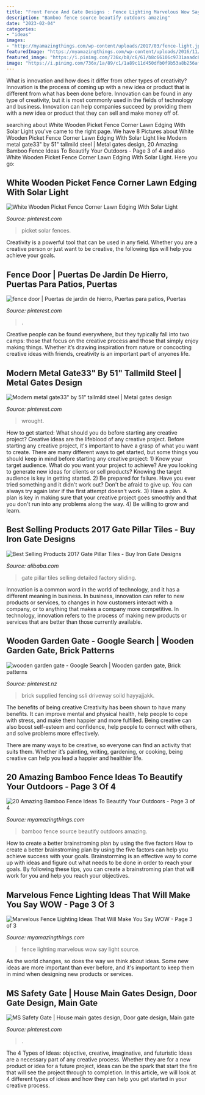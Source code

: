 ```yaml
---
title: "Front Fence And Gate Designs : Fence Lighting Marvelous Wow Say Light Source"
description: "Bamboo fence source beautify outdoors amazing"
date: "2023-02-04"
categories:
- "ideas"
images:
- "http://myamazingthings.com/wp-content/uploads/2017/03/fence-light.jpg"
featuredImage: "https://myamazingthings.com/wp-content/uploads/2016/11/bamboo-fence-panels-by-dr-garden-landscaping-sydney-australia.jpg"
featured_image: "https://i.pinimg.com/736x/b8/c6/61/b8c66106c9731aaadc8ceb7b132ed0f4.jpg"
image: "https://i.pinimg.com/736x/1a/89/c1/1a89c11d450dfb0f9b53a8b256af34a7.jpg"
---
```



What is innovation and how does it differ from other types of creativity?
Innovation is the process of coming up with a new idea or product that is different from what has been done before. Innovation can be found in any type of creativity, but it is most commonly used in the fields of technology and business. Innovation can help companies succeed by providing them with a new idea or product that they can sell and make money off of.

	

		
searching about White Wooden Picket Fence Corner Lawn Edging With Solar Light you've came to the right page. We have 8 Pictures about White Wooden Picket Fence Corner Lawn Edging With Solar Light like Modern metal gate33&quot; by 51&quot; tallmild steel | Metal gates design, 20 Amazing Bamboo Fence Ideas To Beautify Your Outdoors - Page 3 of 4 and also White Wooden Picket Fence Corner Lawn Edging With Solar Light. Here you go:
		
    
## White Wooden Picket Fence Corner Lawn Edging With Solar Light

<img loading=lazy src="https://i.pinimg.com/736x/fd/45/d7/fd45d7607a443fbf95396611ebbfb0e4.jpg" onerror="this.onerror=null;this.src='https://tse2.mm.bing.net/th?id=OIP.pyt7ZYjZ4vSuDBRsPKdp-gHaF1&amp;pid=15.1';" alt="White Wooden Picket Fence Corner Lawn Edging With Solar Light">

_Source: pinterest.com_

>picket solar fences. 

	

Creativity is a powerful tool that can be used in any field. Whether you are a creative person or just want to be creative, the following tips will help you achieve your goals.

    
## Fence Door | Puertas De Jardín De Hierro, Puertas Para Patios, Puertas

<img loading=lazy src="https://i.pinimg.com/736x/b8/c6/61/b8c66106c9731aaadc8ceb7b132ed0f4.jpg" onerror="this.onerror=null;this.src='https://tse3.mm.bing.net/th?id=OIP.eI0j9Fl8n4GuEKomzQPDHwAAAA&amp;pid=15.1';" alt="fence door | Puertas de jardín de hierro, Puertas para patios, Puertas">

_Source: pinterest.com_

>. 

	

Creative people can be found everywhere, but they typically fall into two camps: those that focus on the creative process and those that simply enjoy making things. Whether it’s drawing inspiration from nature or concocting creative ideas with friends, creativity is an important part of anyones life.

    
## Modern Metal Gate33&quot; By 51&quot; Tallmild Steel | Metal Gates Design

<img loading=lazy src="https://i.pinimg.com/736x/06/f8/00/06f80017fe30fc3cd7923dff154583a9--modern-metal-gate-metal-gate-ideas.jpg" onerror="this.onerror=null;this.src='https://tse1.mm.bing.net/th?id=OIP.WtxplnIzHH4nL2mxa4_ChAHaJ4&amp;pid=15.1';" alt="Modern metal gate33&quot; by 51&quot; tallmild steel | Metal gates design">

_Source: pinterest.com_

>wrought. 

	

How to get started: What should you do before starting any creative project?
Creative ideas are the lifeblood of any creative project. Before starting any creative project, it's important to have a grasp of what you want to create. There are many different ways to get started, but some things you should keep in mind before starting any creative project: 1) Know your target audience. What do you want your project to achieve? Are you looking to generate new ideas for clients or sell products? Knowing the target audience is key in getting started. 2) Be prepared for failure. Have you ever tried something and it didn't work out? Don't be afraid to give up. You can always try again later if the first attempt doesn't work. 3) Have a plan. A plan is key in making sure that your creative project goes smoothly and that you don't run into any problems along the way. 4) Be willing to grow and learn.

    
## Best Selling Products 2017 Gate Pillar Tiles - Buy Iron Gate Designs

<img loading=lazy src="https://sc01.alicdn.com/kf/HTB1fREwbWLN8KJjSZFvq6xW8VXaZ/230664115/HTB1fREwbWLN8KJjSZFvq6xW8VXaZ.jpg" onerror="this.onerror=null;this.src='https://tse1.mm.bing.net/th?id=OIP.poTywZRYnUxVTTHVM0i08gHaHa&amp;pid=15.1';" alt="Best Selling Products 2017 Gate Pillar Tiles - Buy Iron Gate Designs">

_Source: alibaba.com_

>gate pillar tiles selling detailed factory sliding. 

	

Innovation is a common word in the world of technology, and it has a different meaning in business. In business, innovation can refer to new products or services, to changes in how customers interact with a company, or to anything that makes a company more competitive. In technology, innovation refers to the process of making new products or services that are better than those currently available.

    
## Wooden Garden Gate - Google Search | Wooden Garden Gate, Brick Patterns

<img loading=lazy src="https://i.pinimg.com/736x/c5/b1/94/c5b194585bb7d1c2221702a73af170e3--wooden-garden-gate-garden-gates.jpg" onerror="this.onerror=null;this.src='https://tse2.mm.bing.net/th?id=OIP.kZVlY9FTOKIWfWQNgIUTCgHaJ4&amp;pid=15.1';" alt="wooden garden gate - Google Search | Wooden garden gate, Brick patterns">

_Source: pinterest.nz_

>brick supplied fencing ssli driveway soild hayyajjakk. 

	

The benefits of being creative
Creativity has been shown to have many benefits. It can improve mental and physical health, help people to cope with stress, and make them happier and more fulfilled.
Being creative can also boost self-esteem and confidence, help people to connect with others, and solve problems more effectively.

There are many ways to be creative, so everyone can find an activity that suits them. Whether it’s painting, writing, gardening, or cooking, being creative can help you lead a happier and healthier life.

    
## 20 Amazing Bamboo Fence Ideas To Beautify Your Outdoors - Page 3 Of 4

<img loading=lazy src="https://myamazingthings.com/wp-content/uploads/2016/11/bamboo-fence-panels-by-dr-garden-landscaping-sydney-australia.jpg" onerror="this.onerror=null;this.src='https://tse2.mm.bing.net/th?id=OIP.JZG84vDaLGrGidYH5lARyQHaEd&amp;pid=15.1';" alt="20 Amazing Bamboo Fence Ideas To Beautify Your Outdoors - Page 3 of 4">

_Source: myamazingthings.com_

>bamboo fence source beautify outdoors amazing. 

	

How to create a better brainstroming plan by using the five factors
How to create a better brainstroming plan by using the five factors can help you achieve success with your goals. Brainstorming is an effective way to come up with ideas and figure out what needs to be done in order to reach your goals. By following these tips, you can create a brainstroming plan that will work for you and help you reach your objectives.

    
## Marvelous Fence Lighting Ideas That Will Make You Say WOW - Page 3 Of 3

<img loading=lazy src="http://myamazingthings.com/wp-content/uploads/2017/03/fence-light.jpg" onerror="this.onerror=null;this.src='https://tse4.mm.bing.net/th?id=OIP.e9tRlyivnv_n67T-PgJUHAHaE8&amp;pid=15.1';" alt="Marvelous Fence Lighting Ideas That Will Make You Say WOW - Page 3 of 3">

_Source: myamazingthings.com_

>fence lighting marvelous wow say light source. 

	

As the world changes, so does the way we think about ideas. Some new ideas are more important than ever before, and it's important to keep them in mind when designing new products or services.

    
## MS Safety Gate | House Main Gates Design, Door Gate Design, Main Gate

<img loading=lazy src="https://i.pinimg.com/736x/1a/89/c1/1a89c11d450dfb0f9b53a8b256af34a7.jpg" onerror="this.onerror=null;this.src='https://tse3.mm.bing.net/th?id=OIP.9PXlKZy5_7UJikmtlGhOFgHaNK&amp;pid=15.1';" alt="MS Safety Gate | House main gates design, Door gate design, Main gate">

_Source: pinterest.com_

>. 

	

The 4 Types of Ideas: objective, creative, imaginative, and futuristic
Ideas are a necessary part of any creative process. Whether they are for a new product or idea for a future project, ideas can be the spark that start the fire that will see the project through to completion. In this article, we will look at 4 different types of ideas and how they can help you get started in your creative process.

